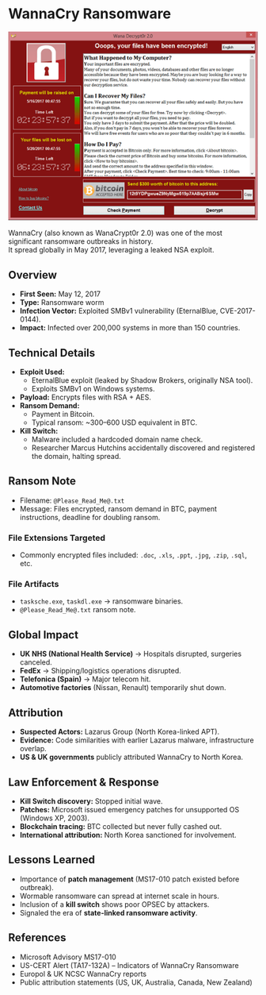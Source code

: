 # WannaCry Ransomware
![WannaCry](images/wannacry.png)


WannaCry (also known as WanaCrypt0r 2.0) was one of the most significant ransomware outbreaks in history.  
It spread globally in May 2017, leveraging a leaked NSA exploit.  


## Overview
- **First Seen:** May 12, 2017  
- **Type:** Ransomware worm  
- **Infection Vector:** Exploited SMBv1 vulnerability (EternalBlue, CVE-2017-0144).  
- **Impact:** Infected over 200,000 systems in more than 150 countries.  


## Technical Details
- **Exploit Used:**  
  - EternalBlue exploit (leaked by Shadow Brokers, originally NSA tool).  
  - Exploits SMBv1 on Windows systems.  
- **Payload:** Encrypts files with RSA + AES.  
- **Ransom Demand:**  
  - Payment in Bitcoin.  
  - Typical ransom: ~$300–$600 USD equivalent in BTC.  
- **Kill Switch:**  
  - Malware included a hardcoded domain name check.  
  - Researcher Marcus Hutchins accidentally discovered and registered the domain, halting spread.


## Ransom Note
- Filename: `@Please_Read_Me@.txt`  
- Message: Files encrypted, ransom demand in BTC, payment instructions, deadline for doubling ransom.  


### File Extensions Targeted
- Commonly encrypted files included: `.doc`, `.xls`, `.ppt`, `.jpg`, `.zip`, `.sql`, etc.

### File Artifacts
- `tasksche.exe`, `taskdl.exe` → ransomware binaries.  
- `@Please_Read_Me@.txt` ransom note.  


## Global Impact
- **UK NHS (National Health Service)** → Hospitals disrupted, surgeries canceled.  
- **FedEx** → Shipping/logistics operations disrupted.  
- **Telefonica (Spain)** → Major telecom hit.  
- **Automotive factories** (Nissan, Renault) temporarily shut down.  


## Attribution
- **Suspected Actors:** Lazarus Group (North Korea-linked APT).  
- **Evidence:** Code similarities with earlier Lazarus malware, infrastructure overlap.  
- **US & UK governments** publicly attributed WannaCry to North Korea.  


## Law Enforcement & Response
- **Kill Switch discovery:** Stopped initial wave.  
- **Patches:** Microsoft issued emergency patches for unsupported OS (Windows XP, 2003).  
- **Blockchain tracing:** BTC collected but never fully cashed out.  
- **International attribution:** North Korea sanctioned for involvement.  


## Lessons Learned
- Importance of **patch management** (MS17-010 patch existed before outbreak).  
- Wormable ransomware can spread at internet scale in hours.  
- Inclusion of a **kill switch** shows poor OPSEC by attackers.  
- Signaled the era of **state-linked ransomware activity**.  


## References
- Microsoft Advisory MS17-010  
- US-CERT Alert (TA17-132A) – Indicators of WannaCry Ransomware  
- Europol & UK NCSC WannaCry reports  
- Public attribution statements (US, UK, Australia, Canada, New Zealand)
